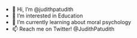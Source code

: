- 👋 Hi, I’m @judithpatudith
- 👀 I’m interested in Education
- 🌱 I’m currently learning about moral psychology
- 📫 Reach me on Twitter! @JudithPatudith

<!---
judithpatudith/judithpatudith is a ✨ special ✨ repository because its `README.md` (this file) appears on your GitHub profile.
You can click the Preview link to take a look at your changes.
--->
